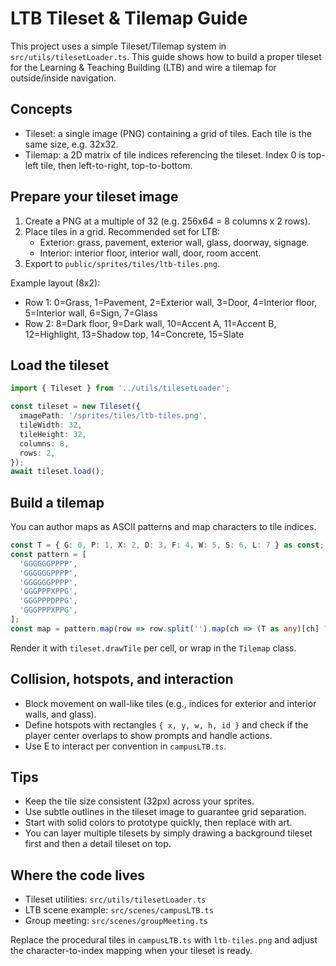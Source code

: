 # LTB Tileset & Tilemap Guide

This project uses a simple Tileset/Tilemap system in `src/utils/tilesetLoader.ts`. This guide shows how to build a proper tileset for the Learning & Teaching Building (LTB) and wire a tilemap for outside/inside navigation.

## Concepts
- Tileset: a single image (PNG) containing a grid of tiles. Each tile is the same size, e.g. 32x32.
- Tilemap: a 2D matrix of tile indices referencing the tileset. Index 0 is top-left tile, then left-to-right, top-to-bottom.

## Prepare your tileset image
1. Create a PNG at a multiple of 32 (e.g. 256x64 = 8 columns x 2 rows).
2. Place tiles in a grid. Recommended set for LTB:
   - Exterior: grass, pavement, exterior wall, glass, doorway, signage.
   - Interior: interior floor, interior wall, door, room accent.
3. Export to `public/sprites/tiles/ltb-tiles.png`.

Example layout (8x2):
- Row 1: 0=Grass, 1=Pavement, 2=Exterior wall, 3=Door, 4=Interior floor, 5=Interior wall, 6=Sign, 7=Glass
- Row 2: 8=Dark floor, 9=Dark wall, 10=Accent A, 11=Accent B, 12=Highlight, 13=Shadow top, 14=Concrete, 15=Slate

## Load the tileset
```ts
import { Tileset } from '../utils/tilesetLoader';

const tileset = new Tileset({
  imagePath: '/sprites/tiles/ltb-tiles.png',
  tileWidth: 32,
  tileHeight: 32,
  columns: 8,
  rows: 2,
});
await tileset.load();
```

## Build a tilemap
You can author maps as ASCII patterns and map characters to tile indices.

```ts
const T = { G: 0, P: 1, X: 2, D: 3, F: 4, W: 5, S: 6, L: 7 } as const;
const pattern = [
  'GGGGGGPPPP',
  'GGGGGGPPPP',
  'GGGGGGPPPP',
  'GGGPPPXPPG',
  'GGGPPPDPPG',
  'GGGPPPXPPG',
];
const map = pattern.map(row => row.split('').map(ch => (T as any)[ch] ?? -1));
```

Render it with `tileset.drawTile` per cell, or wrap in the `Tilemap` class.

## Collision, hotspots, and interaction
- Block movement on wall-like tiles (e.g., indices for exterior and interior walls, and glass).
- Define hotspots with rectangles `{ x, y, w, h, id }` and check if the player center overlaps to show prompts and handle actions.
- Use E to interact per convention in `campusLTB.ts`.

## Tips
- Keep the tile size consistent (32px) across your sprites.
- Use subtle outlines in the tileset image to guarantee grid separation.
- Start with solid colors to prototype quickly, then replace with art.
- You can layer multiple tilesets by simply drawing a background tileset first and then a detail tileset on top.

## Where the code lives
- Tileset utilities: `src/utils/tilesetLoader.ts`
- LTB scene example: `src/scenes/campusLTB.ts`
- Group meeting: `src/scenes/groupMeeting.ts`

Replace the procedural tiles in `campusLTB.ts` with `ltb-tiles.png` and adjust the character-to-index mapping when your tileset is ready.